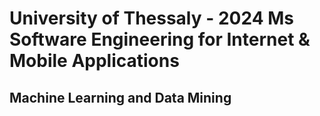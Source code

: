 # University of Thessaly - 2024 Ms Software Engineering for Internet & Mobile Applications
## Machine Learning and Data Mining
